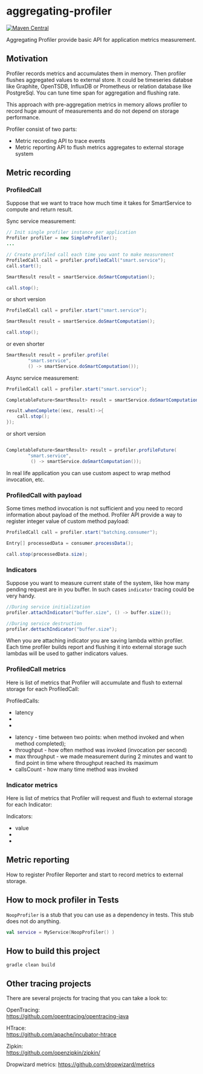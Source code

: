 # aggregating-profiler
[![Maven Central](https://img.shields.io/maven-central/v/ru.fix/aggregating-profiler.svg)](http://search.maven.org/#search%7Cga%7C1%7Cg%3A%22ru.fix%22)

Aggregating Profiler provide basic API for application metrics measurement.

## Motivation 

Profiler records metrics and accumulates them in memory. 
Then profiler flushes aggregated values to external store. 
It could be timeseries databse like Graphite, OpenTSDB, InfluxDB or Prometheus or relation database like PostgreSql.
You can tune time span for aggregation and flushing rate.

This approach with pre-aggregation metrics in memory allows profiler to record huge amount of measurements 
and do not depend on storage performance.     

Profiler consist of two parts: 
* Metric recording API to trace events 
* Metric reporting API to flush metrics aggregates to external storage system

## Metric recording

### ProfiledCall
Suppose that we want to trace how much time it takes for SmartService to compute and return result. 

Sync service measurement: 
```java
// Init single profiler instance per application 
Profiler profiler = new SimpleProfiler();
...

// Create profiled call each time you want to make measurement 
ProfiledCall call = profiler.profiledCall("smart.service");
call.start();

SmartResult result = smartService.doSmartComputation();

call.stop();
```
or short version

```java
ProfiledCall call = profiler.start("smart.service");

SmartResult result = smartService.doSmartComputation();

call.stop();
```
or even shorter
```java
SmartResult result = profiler.profile(
        "smart.service",
        () -> smartService.doSmartComputation());
```

Async service measurement: 
```java
ProfiledCall call = profiler.start("smart.service");

CompletableFuture<SmartResult> result = smartService.doSmartComputation();

result.whenComplete((exc, result)->{ 
    call.stop();
});
```
or short version
```java

CompletableFuture<SmartResult> result = profiler.profileFuture(
        "smart.service",
         () -> smartService.doSmartComputation());
```

In real life application you can use custom aspect to wrap method invocation, etc.

### ProfiledCall with payload
Some times method invocation is not sufficient and you need to record information about payload 
of the method. Profiler API provide a way to register integer value of custom method payload: 

```java
ProfiledCall call = profiler.start("batching.consumer");

Entry[] processedData = consumer.processData();

call.stop(processedData.size);
```

### Indicators
Suppose you want to measure current state of the system, like how many pending request are in you buffer.
In such cases `indicator` tracing could be very handy.
```java
//During service initialization
profiler.attachIndicator("buffer.size", () -> buffer.size());

//During service destruction
profiler.dettachIndicator("buffer.size");
```
When you are attaching indicator you are saving lambda within profiler. 
Each time profiler builds report and flushing it into external storage 
such lambdas will be used to gather indicators values.


### ProfiledCall metrics  
Here is list of metrics that Profiler will accumulate and flush to external storage for each ProfiledCall:
 
ProfiledCalls:
* latency 
* 
*
 - latency - time between two points: when method invoked and when method completed);
 - throughput - how often method was invoked (invocation per second)
 - max throughput - we made measurement  during 2 minutes and want to find point in time 
 where throughput reached its maximum
 - callsCount - how many time method was invoked 

### Indicator metrics  
Here is list of metrics that Profiler will request and flush to external storage for each Indicator:

Indicators:
* value
* 
* 



## Metric reporting
How to register Profiler Reporter and start to record metrics to external storage.

## How to mock profiler in Tests
`NoopProfiler` is a stub that you can use as a dependency in tests. This stub does not do anything.
```kotlin
val service = MyService(NoopProfiler() )

```
## How to build this project
```
gradle clean build
```

## Other tracing projects
There are several projects for tracing that you can take a look to:

OpenTracing:  
https://github.com/opentracing/opentracing-java  

HTrace:  
https://github.com/apache/incubator-htrace  

Zipkin:  
https://github.com/openzipkin/zipkin/

Dropwizard metrics:
https://github.com/dropwizard/metrics